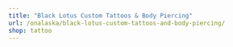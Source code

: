 ```yaml
---
title: "Black Lotus Custom Tattoos & Body Piercing"
url: /onalaska/black-lotus-custom-tattoos-and-body-piercing/
shop: tattoo
---
```

